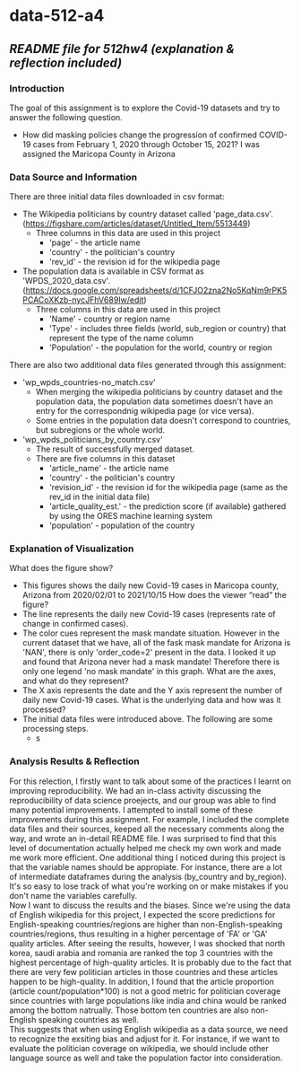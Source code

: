 # data-512-a4
*README file for 512hw4 (explanation & reflection included)*
---

### Introduction <br>
The goal of this assignment is to explore the Covid-19 datasets and try to answer the following question.
- How did masking policies change the progression of confirmed COVID-19 cases from February 1, 2020 through October 15, 2021?
I was assigned the Maricopa County in Arizona

### Data Source and Information <br>
There are three initial data files downloaded in csv format:<br>
- The Wikipedia politicians by country dataset called 'page_data.csv'. (https://figshare.com/articles/dataset/Untitled_Item/5513449)
  - Three columns in this data are used in this project
    - 'page' - the article name
    - 'country' - the politician's country
    - 'rev_id' - the revision id for the wikipedia page
- The population data is available in CSV format as 'WPDS_2020_data.csv'. (https://docs.google.com/spreadsheets/d/1CFJO2zna2No5KqNm9rPK5PCACoXKzb-nycJFhV689Iw/edit)
  - Three columns in this data are used in this project
    - 'Name' - country or region name
    - 'Type' - includes three fields (world, sub_region or country) that represent the type of the name column
    - 'Population' - the population for the world, country or region

There are also two additional data files generated through this assignment:<br>
- 'wp_wpds_countries-no_match.csv'
  - When merging the wikipedia politicians by country dataset and the population data, the population data sometimes doesn't have an entry for the correspondnig wikipedia page (or vice versa).
  - Some entries in the population data doesn't correspond to countries, but subregions or the whole world.
- 'wp_wpds_politicians_by_country.csv'
  - The result of successfully merged dataset.
  - There are five columns in this dataset
    - 'article_name' - the article name
    - 'country' - the politician's country
    - 'revision_id' - the revision id for the wikipedia page (same as the rev_id in the initial data file)
    - 'article_quality_est.' - the prediction score (if available) gathered by using the ORES machine learning system
    - 'population' - population of the country

### Explanation of Visualization <br>
What does the figure show? 
- This figures shows the daily new Covid-19 cases in Maricopa county, Arizona from 2020/02/01 to 2021/10/15
How does the viewer “read” the figure? 
- The line represents the daily new Covid-19 cases (represents rate of change in confirmed cases).
- The color cues represent the mask mandate situation. However in the current dataset that we have, all of the fask mask mandate for Arizona is 'NAN', there is only 'order_code=2' present in the data. I looked it up and found that Arizona never had a mask mandate! Therefore there is only one legend 'no mask mandate' in this graph.
What are the axes, and what do they represent?
- The X axis represents the date and the Y axis represent the number of daily new Covid-19 cases.
What is the underlying data and how was it processed?
- The initial data files were introduced above. The following are some processing steps.
  - s


### Analysis Results & Reflection <br>
For this relection, I firstly want to talk about some of the practices I learnt on improving reproducibility. We had an in-class activity discussing the reproducibility of data science proejects, and our group was able to find many potential improvements. I attempted to install some of these improvements during this assignment. For example, I included the complete data files and their sources, keeped all the necessary comments along the way, and wrote an in-detail README file. I was surprised to find that this level of documentation actually helped me check my own work and made me work more efficient. One additional thing I noticed during this project is that the variable names should be appropiate. For instance, there are a lot of intermediate dataframes during the analysis (by_country and by_region). It's so easy to lose track of what you're working on or make mistakes if you don't name the variables carefully. <br>
Now I want to discuss the results and the biases. Since we're using the data of English wikipedia for this project, I expected the score predictions for English-speaking countries/regions are higher than non-English-speaking countries/regions, thus resulting in a higher percentage of 'FA' or 'GA' quality articles. After seeing the results, however, I was shocked that north korea, saudi arabia and romania are ranked the top 3 countries with the highest percentage of high-quality articles. It is probably due to the fact that there are very few politician articles in those countries and these articles happen to be high-quality. In addition, I found that the article proportion (article count/population*100) is not a good metric for politician coverage since countries with large populations like india and china would be ranked among the bottom natrually. Those bottom ten countries are also non-English speaking countries as well. <br>
This suggests that when using English wikipedia as a data source, we need to recognize the exsiting bias and adjust for it. For instance, if we want to evaluate the politician coverage on wikipedia, we should include other language source as well and take the population factor into consideration.

